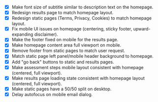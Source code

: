 - [x] Make font size of subtitle similar to description text on the homepage.
- [x] Redesign results page to match homepage layout.
- [x] Redesign static pages (Terms, Privacy, Cookies) to match homepage layout.
- [x] Fix mobile UI issues on homepage (centering, sticky footer, upward-expanding disclaimer).
- [x] Make the footer fixed on mobile for the results page.
- [x] Make homepage content area full viewport on mobile.
- [x] Remove footer from static pages to match user request.
- [x] Match static page left panel/mobile header background to homepage.
- [x] Add "go back" buttons to static and results pages.
- [x] Make assessment steps mobile layout consistent with homepage (centered, full viewport).
- [x] Make results page loading state consistent with homepage layout (centered, full viewport).
- [x] Make static pages have a 50/50 split on desktop.
- [x] Delay autofocus on mobile email dialog.
